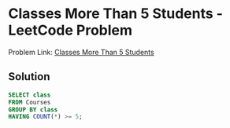 
# Classes More Than 5 Students - LeetCode Problem


Problem Link: [Classes More Than 5 Students](https://leetcode.com/problems/classes-more-than-5-students/)

## Solution


```sql
SELECT class
FROM Courses
GROUP BY class
HAVING COUNT(*) >= 5;

